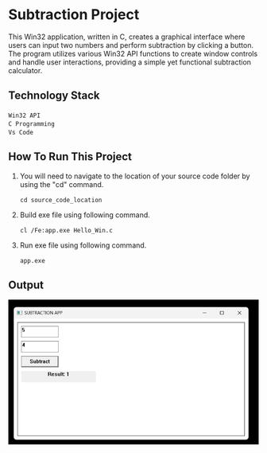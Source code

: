 # Subtraction Project

This Win32 application, written in C, creates a graphical interface where users can input two numbers and perform subtraction by clicking a button. The program utilizes various Win32 API functions to create window controls and handle user interactions, providing a simple yet functional subtraction calculator.

## Technology Stack

`Win32 API` <br>
`C Programming` <br>
`Vs Code`

## How To Run This Project

                                
1. You will need to navigate to the location of your source code folder by using the "cd" command.

     ```shell
   cd source_code_location

2. Build exe file using following command.

    ```shell
   cl /Fe:app.exe Hello_Win.c

3. Run exe file using following command.

    ```shell
   app.exe

## Output
<img src="./Output/Output.png" alt="HelloWin">





